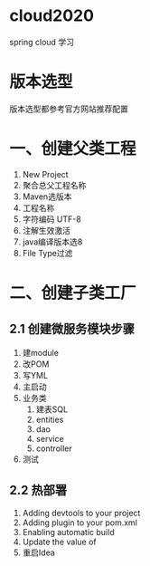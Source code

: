 # cloud2020
spring cloud 学习

# 版本选型
版本选型都参考官方网站推荐配置

# 一、创建父类工程
1. New Project
2. 聚合总父工程名称
3. Maven选版本
4. 工程名称
5. 字符编码 UTF-8
6. 注解生效激活
7. java编译版本选8
8. File Type过滤

# 二、创建子类工厂
## 2.1 创建微服务模块步骤
1. 建module
2. 改POM
3. 写YML
4. 主启动
5. 业务类 
    1. 建表SQL
    2. entities
    3. dao
    4. service
    5. controller
6. 测试

## 2.2 热部署
1. Adding devtools to your project
2. Adding plugin to your pom.xml
3. Enabling automatic build
4. Update the value of
5. 重启Idea


